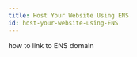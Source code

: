 ```yaml
---
title: Host Your Website Using ENS
id: host-your-website-using-ENS
---
```


how to link to ENS domain